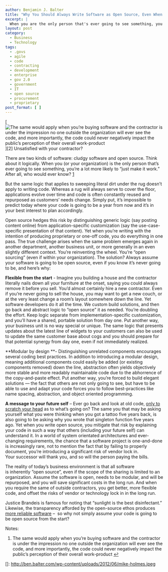 ```yaml
---
author: Benjamin J. Balter
title: "Why You Should Always Write Software as Open Source, Even When It's Never Going to Be"
excerpt: |
  When you are the only person that's ever going to see something, you're a lot more likely to "just make it work. Therefore write open source
layout: post
category:
  - Business
  - Technology
tags:
  - .govs
  - agile
  - code
  - contracting
  - development
  - enterprise
  - gov 2.0
  - government
  - IT
  - open source
  - procurement
  - proprietary
post_format: [ ]
---
```

[![](#note-2020-1 "The same would apply when you’re buying software and the contractor is under the impression no one outside the organization will ever see the code, and more importantly, the code could never negatively impact the public’s perception of their overall work-product")][2]
Unsatisfied with your contractor?

There are two kinds of software: cludgy software and open source. Think about it logically. When you (or your organization) is the only person that’s ever going to see something, you’re a lot more likely to “just make it work.” After all, who would ever know? [1](https://twitter.com/BenBalter/status/209356982983999488)

But the same logic that applies to sweeping literal dirt under the rug doesn’t apply to writing code. Whereas a rug will always serve to cover the floor, applications evolve over time and code is often constantly reused and repurposed as customers’ needs change. Simply put, it’s impossible to predict today where your code is going to be a year from now and it’s in your best interest to plan accordingly.

Open source hedges this risk by distinguishing generic logic (say posting content online) from application-specific customization (say the use-case-specific presentation of that content). Yet when you’re writing with the intention of producing proprietary or one-off code, you do everything in one pass. The true challenge arises when the same problem emerges again in another department, another business unit, or more generally in an even slightly different context. You’re reinventing the wheel. You’re “open sourcing” (even if within your organization). The solution? Always assume your software is going to be open source, even if you know it’s never going to be, and here’s why:

**Flexible from the start** - Imagine you building a house and the contractor literally nails down all your furniture at the onset, saying you could always remove it before you sell. You’d almost certainly hire a new contractor. Even if you’re never going to sell the house, you may want to get a new couch, or at the very least change a room’s layout somewhere down the line. Yet software developers do it all the time. We custom build solutions, and then go back and abstract logic to “open source” it as needed. You’re doubling the effort. Keep logic separate from implementation-specific customization, and you’ll have a shared, portable solution from day one. Put another way, your business unit is no way special or unique. The same logic that presents updates about the latest line of widgets to your customers can also be used to update the same customer base about cogs and you should prepare for that potential synergy from day one, even if not immediately realized.

**Modular by design **- Distinguishing unrelated components encourages several coding best practices. In addition to introducing a modular design, meaning additional components could easily be added (or existing components removed) down the line, abstraction often yields objectively more stable and more readably maintainable code due to the abhorrence of the copy-and-paste effect. Put another way, you’re forced to build elegant solutions — the fact that others are not only going to see, but have to be able to use and adapt your code forces you to follow best-practices like name spacing, abstraction, and object oriented programming.

**A message to your future self** – Ever go back and look at old code, [only to scratch your head](http://www.coverity.com/library/pdf/coverity-scan-2011-open-source-integrity-report.pdf) as to what’s going on? The same you that may be asking yourself what you were thinking when you got a tattoo five years back, is also going to be asking why you wrote that singleton function five years ago. Yet when you write open source, you mitigate that risk by explaining your code in such a way that others (including your future self) can understand it. In a world of system orientated architectures and ever-changing requirements, the chance that a software project is one-and-done is increasingly rare, not to mention the fact that by failing to properly document, you’re introducing a significant risk of vendor lock in. Your successor will thank you, and so will the person paying the bills.

The reality of today’s business environment is that all software is inherently ”open source”, even if the scope of the sharing is limited to an organization. Assume the software is open, needs to be modular, and will be repurposed, and you will save significant costs in the long run. And when you require the same of outside contractors, you get better, more flexible code, and offset the risks of vendor or technology lock in in the long run.

Justice Brandeis is famous for noting that “sunlight is the best disinfectant.” Likewise, the transparency afforded by the open-source ethos produces [more reliable software](#return-note-2020-1) –  so why not simply assume your code is going to be open source from the start?

Notes:

1.  The same would apply when you’re buying software and the contractor is under the impression no one outside the organization will ever see the code, and more importantly, the code could never negatively impact the public’s perception of their overall work-product [↩]()

 []: http://ben.balter.com/wp-content/uploads/2012/06/mike-holmes.jpeg